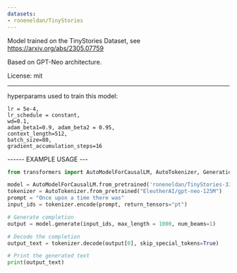```yaml
---
datasets:
- roneneldan/TinyStories
---
```

Model trained on the TinyStories Dataset, see https://arxiv.org/abs/2305.07759

Based on GPT-Neo architecture.

License: mit

---
hyperparams used to train this model:

```
lr = 5e-4,
lr_schedule = constant, 
wd=0.1,
adam_beta1=0.9, adam_beta2 = 0.95,
context_length=512,
batch_size=80,
gradient_accumulation_steps=16
```

------ EXAMPLE USAGE ---

```py
from transformers import AutoModelForCausalLM, AutoTokenizer, GenerationConfig

model = AutoModelForCausalLM.from_pretrained('roneneldan/TinyStories-33M')
tokenizer = AutoTokenizer.from_pretrained("EleutherAI/gpt-neo-125M")
prompt = "Once upon a time there was"
input_ids = tokenizer.encode(prompt, return_tensors="pt")

# Generate completion
output = model.generate(input_ids, max_length = 1000, num_beams=1)

# Decode the completion
output_text = tokenizer.decode(output[0], skip_special_tokens=True)

# Print the generated text
print(output_text)
```